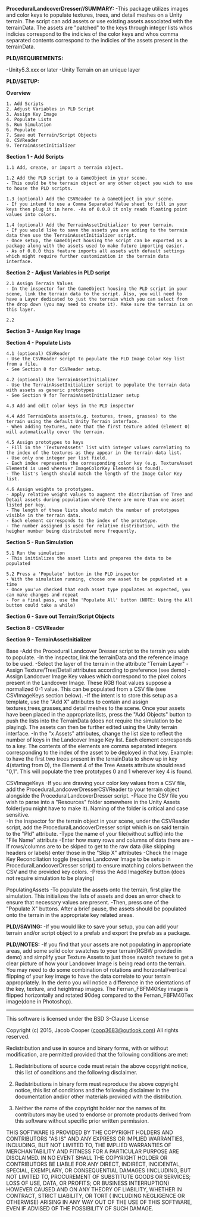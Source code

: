 **ProceduralLandcoverDresser//SUMMARY:**
 -This package utilizes images and color keys to populate textures, trees, and detail meshes on a Unity terrain. The script can add assets or use existing assets associated with the terrainData. The assets are "patched" to the keys through integer lists whos indicies correspond to the indicies of the color keys and whos comma separated contents correspond to the indicies of the assets present in the terrainData. 

**PLD//REQUIREMENTS:**

 -Unity5.3.xxx or later
 -Unity Terrain on an unique layer

**PLD//SETUP:**

 **Overview**
 
	1. Add Scripts
	2. Adjust Variables in PLD Script
	3. Assign Key Image
	4. Populate Lists
	5. Run Simulation
	6. Populate
	7. Save out Terrain/Script Objects
	8. CSVReader
	9. TerrainAssetInitializer
 
 **Section 1 \- Add Scripts**

	1.1 Add, create, or import a terrain object.

	1.2 Add the PLD script to a GameObject in your scene.
	- This could be the terrain object or any other object you wich to use to house the PLD scripts.

	1.3 (optional) Add the CSVReader to a GameObject in your scene.
	- If you intend to use a Comma Separated Value sheet to fill in your keys then plug it in here. -As of 0.0.0 it only reads floating point values into colors.

	1.4 (optional) Add the TerrainAssetInitializer to your terrain.
	- If you would like to save the assets you are adding to the terrain data then use the TerrainAssetInitializer script. 
	- Once setup, the GameObject housing the script can be exported as a package along with the assets used to make future importing easier. 
	- As of 0.0.0 this feature imports all assets with default settings which might require further customization in the terrain data interface.	

 **Section 2 \- Adjust Variables in PLD script**
 
	2.1 Assign Terrain Values
	- In the inspector for the GameObject housing the PLD script in your scene, link the terrain data to the script. Also, you will need to have a Layer dedicated to just the terrain which you can select from the drop down (you may need to create it). Make sure the terrain is on this layer.
	
	2.2 
	
**Section 3 \- Assign Key Image**

**Section 4 \- Populate Lists**

	4.1 (optional) CSVReader
	- Use the CSVReader script to populate the PLD Image Color Key list from a file.
	- See Section 8 for CSVReader setup.
	
	4.2 (optional) Use TerrainAssetInitializer 
	- Use the TerrainAssetInitializer script to populate the terrain data with assets as generic prototypes
	- See Section 9 for TerrainAssetInitializaer setup
	
	4.3 Add and edit color keys in the PLD inspector

	4.4 Add TerrainData assets(e.g. textures, trees, grasses) to the terrain using the default Unity Terrain interface.
	- When adding textures, note that the first texture added (Element 0) will automatically cover the terrain.
	
	4.5 Assign prototypes to keys
	- Fill in the 'TextureAssets' list with integer values correlating to the index of the textures as they appear in the terrain data list.
	- Use only one integer per list field.
	- Each index represents the corresponding color key (e.g. TextureAsset Element4 is used wherever ImageColorKey Element4 is found).
	- The list's length should match the length of the Image Color Key list.
	
	4.6 Assign weights to prototypes.
	- Apply relative weight values to augment the distribution of Tree and Detail assets during population where there are more than one asset listed per key.
	- The length of these lists should match the number of prototypes visible in the terrain data.
	- Each element corresponds to the index of the prototype.
	- The number assigned is used for relative distribution, with the heigher number being distributed more frequently.

**Section 5 \- Run Simulation**

	5.1 Run the simulation
	- This initializes the asset lists and prepares the data to be populated
	
	5.2 Press a 'Populate' button in the PLD inspector
	- With the simulation running, choose one asset to be populated at a time
	- Once you've checked that each asset type populates as expected, you can make changes and repeat
	- For a final pass, use the 'Populate All' button (NOTE: Using the All button could take a while)

**Section 6 \- Save out Terrain/Script Objects**

**Section 8 \- CSVReader**

**Section 9 \- TerrainAssetInitializer**


Base
 -Add the Procedural Landcover Dresser script to the terrain you wish to populate.
 -In the inspector, link the terrainData and the reference image to be used.
 -Select the layer of the terrain in the attribute "Terrain Layer"
 -Assign Texture/Tree/Detail attributes according to preference (see demo)
 -Assign Landcover Image Key values which correspond to the pixel colors present in the Landcover Image. These RGB float values suppose a normalized 0-1 value. This can be populated from a CSV file (see CSVImageKeys section below).
 -If the intent is to store this setup as a template, use the "Add X" attributes to contain and assign textures,trees,grasses,and detail meshes to the scene. Once your assets have been placed in the appropriate lists, press the "Add Objects" button to push the lists into the TerrainData (does not require the simulation to be playing). The assets can then be further edited using the Unity terrain interface.
 -In the "x Assets" attributes, change the list size to reflect the number of keys in the Landcover Image Key list. Each element corresponds to a key. The contents of the elements are comma separated integers corresponding to the index of the asset to be deployed in that key. Example: to have the first two trees present in the terrainData to show up in key 4(starting from 0), the Element 4 of the Tree Assets attribute should read "0,1". This will populate the tree prototypes 0 and 1 wherever key 4 is found.

CSVImageKeys
 -If you are drawing your color key values from a CSV file, add the ProceduralLandcoverDresserCSVReader to your terrain object alongside the ProceduralLandcoverDresser script.
 -Place the CSV file you wish to parse into a "Resources" folder somewhere in the Unity Assets folder(you might have to make it). Naming of the folder is critical and case sensitive.  
 -In the inspector for the terrain object in your scene, under the CSVReader script, add the ProceduralLandcoverDresser script which is on said terrain to the "Pld" attribute.
 -Type the name of your file(without suffix) into the "File Name" attribute
 -Enter how many rows and columns of data there are
 -If rows/columns are to be skiped to get to the raw data (like skipping headers or labels) enter those in the "Skip X" attributes
 -Check the Image Key Reconciliation toggle (requires Landcover Image to be setup in ProceduralLandcoverDresser script) to ensure matching colors between the CSV and the provided key colors.
 -Press the Add ImageKey button (does not require simulation to be playing)

PopulatingAssets
 -To populate the assets onto the terrain, first play the simulation. This initializes the lists of assets and does an error check to ensure that necessary values are present. 
 -Then, press one of the "Populate X" buttons. After a brief pause, the assets should be populated onto the terrain in the appropriate key related areas.

**PLD//SAVING:**
 -If you would like to save your setup, you can add your terrain and/or script object to a prefab and export the prefab as a package. 

**PLD//NOTES:**
 -If you find that your assets are not populating in appropriate areas, add some solid color swatches to your terrain(RGBW provided in demo) and simplify your Texture Assets to just those swatch texture to get a clear picture of how your Landcover Image is being read onto the terrain. You may need to do some combination of rotations and horzontal/vertical flipping of your key image to have the data correlate to your terrain appropriately. In the demo you will notice a difference in the orientations of the key, texture, and heightmap images. The Fernan_FBFM40Key image is flipped horizontally and rotated 90deg compared to the Fernan_FBFM40Tex image(done in Photoshop). 

-------------------------------------------
This software is licensed under the BSD 3-Clause License

Copyright (c) 2015, Jacob Cooper (coop3683@outlook.com)
All rights reserved.

Redistribution and use in source and binary forms, with or without modification, 
are permitted provided that the following conditions are met:

1. Redistributions of source code must retain the above copyright notice, this 
   list of conditions and the following disclaimer.

2. Redistributions in binary form must reproduce the above copyright notice, 
   this list of conditions and the following disclaimer in the documentation 
   and/or other materials provided with the distribution.

3. Neither the name of the copyright holder nor the names of its contributors 
   may be used to endorse or promote products derived from this software without 
   specific prior written permission.

THIS SOFTWARE IS PROVIDED BY THE COPYRIGHT HOLDERS AND CONTRIBUTORS "AS IS" AND 
ANY EXPRESS OR IMPLIED WARRANTIES, INCLUDING, BUT NOT LIMITED TO, THE IMPLIED 
WARRANTIES OF MERCHANTABILITY AND FITNESS FOR A PARTICULAR PURPOSE ARE 
DISCLAIMED. IN NO EVENT SHALL THE COPYRIGHT HOLDER OR CONTRIBUTORS BE LIABLE FOR 
ANY DIRECT, INDIRECT, INCIDENTAL, SPECIAL, EXEMPLARY, OR CONSEQUENTIAL DAMAGES 
(INCLUDING, BUT NOT LIMITED TO, PROCUREMENT OF SUBSTITUTE GOODS OR SERVICES; 
LOSS OF USE, DATA, OR PROFITS; OR BUSINESS INTERRUPTION) HOWEVER CAUSED AND ON 
ANY THEORY OF LIABILITY, WHETHER IN CONTRACT, STRICT LIABILITY, OR TORT (
INCLUDING NEGLIGENCE OR OTHERWISE) ARISING IN ANY WAY OUT OF THE USE OF THIS 
SOFTWARE, EVEN IF ADVISED OF THE POSSIBILITY OF SUCH DAMAGE.
